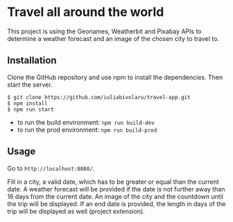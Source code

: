 # Travel all around the world

This project is using the Geonames, Weatherbit and Pixabay APIs to determine a weather forecast and an image of the chosen city to travel to.

## Installation

Clone the GitHub repository and use npm to install the dependencies. Then start the server.

```
$ git clone https://github.com/iuliabivolaru/travel-app.git
$ npm install
$ npm run start
```
- to run the build environment:
`npm run build-dev`
- to run the prod environment:
`npm run build-prod`

## Usage

Go to `http://localhost:8080/`.

Fill in a city, a valid date, which has to be greater or equal than the current date.
A weather forecast will be provided if the date is not further away than 16 days from the current date.
An image of the city and the countdown until the trip will be displayed. 
If an end date is provided, the length in days of the trip will be displayed as well (project extension).
